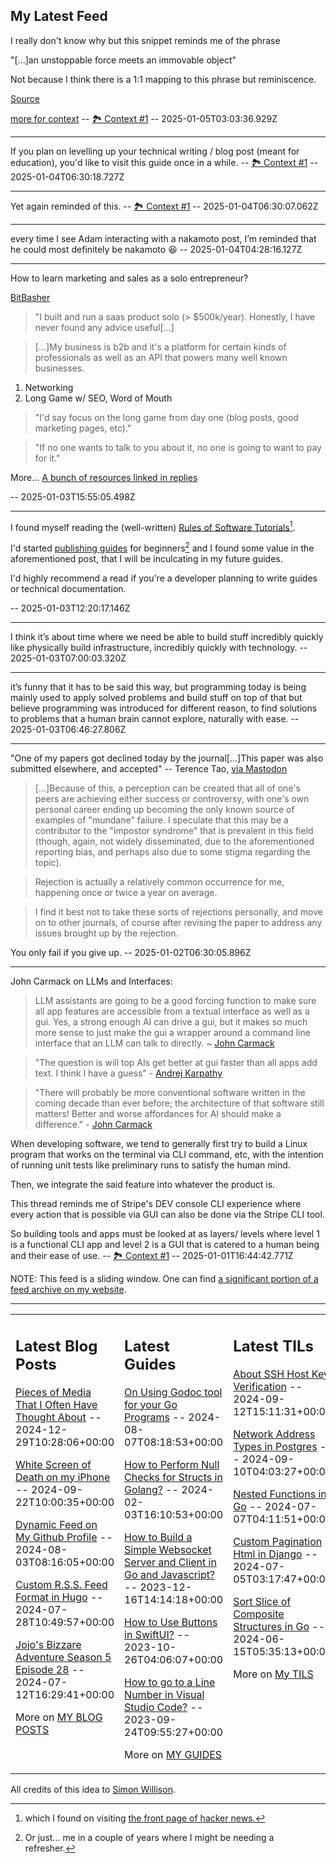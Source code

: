 ## My Latest Feed

<!-- feed starts -->
I really don't know why but this snippet reminds me of the phrase

"[...]an unstoppable force meets an immovable object"

Not because I think there is a 1:1 mapping to this phrase but reminiscence.


[Source](https://x.com/bryan_johnson/status/1871953918076531023)


[more for context](https://x.com/Gregoresate/status/1875378652722139253) -- [🏞️ Context #1](https://cpx.tnvmadhav.me/content/image/content-images/image_VEH8OtL.png) -- 2025-01-05T03:03:36.929Z

---

If you plan on levelling up your technical writing / blog post (meant for education), you'd like to visit this guide once in a while.
 -- [🏞️ Context #1](https://cpx.tnvmadhav.me/content/image/content-images/image_U0jlrsM.png) -- 2025-01-04T06:30:18.727Z

---

Yet again reminded of this. -- [🏞️ Context #1](https://cpx.tnvmadhav.me/content/image/content-images/image_aJ5OlkK.png) -- 2025-01-04T06:30:07.062Z

---

every time I see Adam interacting with a nakamoto post, I’m reminded that he could most definitely be nakamoto 😆  -- 2025-01-04T04:28:16.127Z

---

How to learn marketing and sales as a solo entrepreneur?


[BitBasher](https://news.ycombinator.com/item?id=42561176)

> "I built and run a saas product solo (> $500k/year). Honestly, I have never found any advice useful[...]

>[...]My business is b2b and it's a platform for certain kinds of professionals as well as an API that powers many well known businesses.

1. Networking
2. Long Game w/ SEO, Word of Mouth

> "I'd say focus on the long game from day one (blog posts, good marketing pages, etc)."

> "If no one wants to talk to you about it, no one is going to want to pay for it."

More...
[A bunch of resources linked in replies](https://news.ycombinator.com/item?id=42558603)



  -- 2025-01-03T15:55:05.498Z

---

I found myself reading the (well-written) [Rules of Software Tutorials](https://refactoringenglish.com/chapters/rules-for-software-tutorials/)[^1].

I'd started [publishing guides](https://tnvmadhav.me/guides/) for beginners[^2] and I found some value in the aforementioned post, that I will be inculcating in my future guides.

I'd highly recommend a read if you're a developer planning to write guides or technical documentation.


[^1]: which I found on visiting [the front page of hacker news.](https://news.ycombinator.com/item?id=42574641 )

[^2]: Or just... me in a couple of years where I might be needing a refresher.

  -- 2025-01-03T12:20:17.146Z

---

I think it’s about time where we need be able to build stuff incredibly quickly like physically build infrastructure, incredibly quickly with technology.  -- 2025-01-03T07:00:03.320Z

---

it’s funny that it has to be said this way, but programming today is being mainly used to apply solved problems and build stuff on top of that but believe programming was introduced for different reason, to find solutions to problems that a human brain cannot explore, naturally with ease.  -- 2025-01-03T06:46:27.806Z

---

"One of my papers got declined today by the journal[...]This paper was also submitted elsewhere, and accepted" -- Terence Tao, [via Mastodon](https://mathstodon.xyz/@tao/113721192051328193)

> [...]Because of this, a perception can be created that all of one's peers are achieving either success or controversy, with one's own personal career ending up becoming the only known source of examples of "mundane" failure.  I speculate that this may be a contributor to the "impostor syndrome" that is prevalent in this field (though, again, not widely disseminated, due to the aforementioned reporting bias, and perhaps also due to some stigma regarding the topic).

> Rejection is actually a relatively common occurrence for me, happening once or twice a year on average.

> I find it best not to take these sorts of rejections personally, and move on to other journals, of course after revising the paper to address any issues brought up by the rejection.


You only fail if you give up.  -- 2025-01-02T06:30:05.896Z

---

John Carmack on LLMs and Interfaces:

> LLM assistants are going to be a good forcing function to make sure all app features are accessible from a textual interface as well as a gui. Yes, a strong enough AI can drive a gui, but it makes so much more sense to just make the gui a wrapper around a command line interface that an LLM can talk to directly. ~ [John Carmack](https://x.com/ID_AA_Carmack/status/1874124927130886501)

> "The question is will top AIs get better at gui faster than all apps add text. I think I have a guess" - [Andrej Karpathy](https://x.com/karpathy/status/1874150440289657237)

> "There will probably be more conventional software written in the coming decade than ever before; the architecture of that software still matters! Better and worse affordances for AI should make a difference." - [John Carmack](https://x.com/ID_AA_Carmack/status/1874491960737792172)

When developing software, we tend to generally first try to build a Linux program that works on the terminal via CLI command, etc, with the intention of running unit tests like preliminary runs to satisfy the human mind.

Then, we integrate the said feature into whatever the product is.

This thread reminds me of Stripe's DEV console CLI experience where every action that is possible via GUI can also be done via the Stripe CLI tool.

So building tools and apps must be looked at as layers/ levels where level 1 is a functional CLI app and level 2 is a GUI that is catered to a human being and their ease of use. -- [🏞️ Context #1](https://cpx.tnvmadhav.me/content/image/content-images/image_nbjr7EI.png) -- 2025-01-01T16:44:42.771Z
<!-- feed ends -->

NOTE: This feed is a sliding window. One can find [a significant portion of a feed archive on my website](https://tnvmadhav.me/feed/).

---


<table><tr><td valign="top" width="33%">

## Latest Blog Posts

<!-- blog starts -->
[Pieces of Media That I Often Have Thought About](https://tnvmadhav.me/blog/pieces-of-media-that-i-often-have-thought-about/) -- 2024-12-29T10:28:06+00:00

[White Screen of Death on my iPhone](https://tnvmadhav.me/blog/white-screen-of-death-on-my-iphone/) -- 2024-09-22T10:00:35+00:00

[Dynamic Feed on My Github Profile](https://tnvmadhav.me/blog/dynamic-feed-on-my-github-profile/) -- 2024-08-03T08:16:05+00:00

[Custom R.S.S. Feed Format in Hugo](https://tnvmadhav.me/blog/custom-rss-feed-format-in-hugo/) -- 2024-07-28T10:49:57+00:00

[Jojo's Bizzare Adventure Season 5 Episode 28](https://tnvmadhav.me/blog/jojos-bizzare-adventure-season-5-episode-28/) -- 2024-07-12T16:29:41+00:00

More on [MY BLOG POSTS](https://tnvmadhav.me/blog/)
<!-- blog ends -->

</td><td valign="top" width="34%">

## Latest Guides

<!-- guide starts -->
[On Using Godoc tool for your Go Programs](https://tnvmadhav.me/guides/on-using-godoc-tool/) -- 2024-08-07T08:18:53+00:00

[How to Perform Null Checks for Structs in Golang?](https://tnvmadhav.me/guides/how-to-perform-null-checks-for-structs-in-golang/) -- 2024-02-03T16:10:53+00:00

[How to Build a Simple Websocket Server and Client in Go and Javascript?](https://tnvmadhav.me/guides/how-to-build-a-simple-websocket-server-and-client-in-go/) -- 2023-12-16T14:14:18+00:00

[How to Use Buttons in SwiftUI?](https://tnvmadhav.me/guides/how-to-use-buttons-in-swiftui/) -- 2023-10-26T04:06:07+00:00

[How to go to a Line Number in Visual Studio Code?](https://tnvmadhav.me/guides/how-to-go-to-line-in-visual-studio-code/) -- 2023-09-24T09:55:27+00:00

More on [MY GUIDES](https://tnvmadhav.me/guides/)
<!-- guide ends -->

</td><td valign="top" width="33%">

## Latest TILs

<!-- til starts -->
[About SSH Host Key Verification](https://tnvmadhav.me/til/ssh-host-key-verification/) -- 2024-09-12T15:11:31+00:00

[Network Address Types in Postgres](https://tnvmadhav.me/til/network-address-types-in-postgres/) -- 2024-09-10T04:03:27+00:00

[Nested Functions in Go](https://tnvmadhav.me/til/nested-functions-in-go/) -- 2024-07-07T04:11:51+00:00

[Custom Pagination Html in Django](https://tnvmadhav.me/til/custom-pagination-html-in-django/) -- 2024-07-05T03:17:47+00:00

[Sort Slice of Composite Structures in Go](https://tnvmadhav.me/til/sort-slice-of-composite-structures-in-go/) -- 2024-06-15T05:35:13+00:00

More on [My TILS](https://tnvmadhav.me/til/)
<!-- til ends -->

</td></tr></table>


All credits of this idea to [Simon Willison](https://github.com/simonw/simonw/).